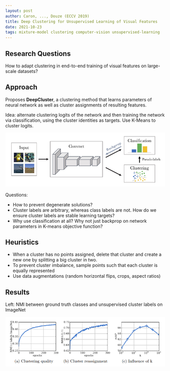 ```yaml
---
layout: post
author: Caron, ..., Douze (ECCV 2019)
title: Deep Clustering for Unsupervised Learning of Visual Features
date: 2021-10-23
tags: mixture-model clustering computer-vision unsupervised-learning
---
```


## Research Questions

How to adapt clustering in end-to-end training of 
visual features on large-scale datasets?

## Approach

Proposes **DeepCluster**, a clustering method that learns
parameters of neural network as well as cluster assignments
of resulting features.

Idea: alternate clustering logits of the network and then training the
network via classification, using the cluster identities as targets.
Use K-Means to cluster logits.

![](caron_eccv_2019_deep_clustering/1.png)


Questions:
- How to prevent degenerate solutions?
- Cluster labels are arbitrary, whereas class labels are not. How do
  we ensure cluster labels are stable learning targets?
- Why use classification at all? Why not just backprop on network parameters
  in K-means objective function?

## Heuristics

- When a cluster has no points assigned, delete that cluster and create
a new one by splitting a big cluster in two.
- To prevent cluster imbalance, sample points such that each cluster is
equally represented
- Use data augmentations (random horizontal flips, crops, aspect ratios)


## Results

Left: NMI between ground truth classes and unsupervised cluster labels 
on ImageNet

![](caron_eccv_2019_deep_clustering/2.png)
